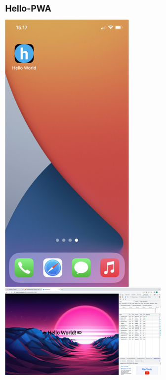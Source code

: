 # Hello-PWA

<img src="./images/mobileScreen.jpeg" alt="Mobile screen" title="Home screen" style="width:400px">
<img src="./images/offline.png" alt="Offline pwa" title="Offline pwa">
